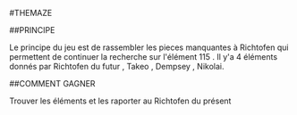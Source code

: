 
#THEMAZE 

##PRINCIPE

Le principe du jeu est de rassembler les pieces manquantes à Richtofen qui permettent de continuer la recherche sur l'élément 115 .
Il y'a 4 éléments donnés par Richtofen du futur , Takeo , Dempsey , Nikolai.

##COMMENT GAGNER

Trouver les éléments et les raporter au Richtofen du présent


